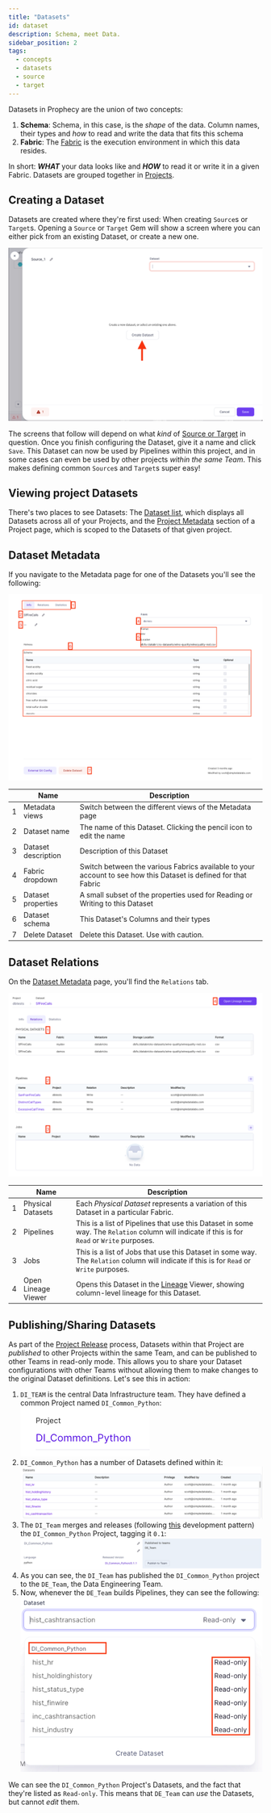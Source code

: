 ```yaml
---
title: "Datasets"
id: dataset
description: Schema, meet Data.
sidebar_position: 2
tags:
  - concepts
  - datasets
  - source
  - target
---
```


Datasets in Prophecy are the union of two concepts:

1. **Schema**: Schema, in this case, is the _shape_ of the data. Column names, their types and _how_ to read and write the data that fits this schema
2. **Fabric**: The [Fabric](fabrics/fabrics.md) is the execution environment in which this data resides.

In short: **_WHAT_** your data looks like and **_HOW_** to read it or write it in a given Fabric. Datasets are grouped together in [Projects](project).

## Creating a Dataset

Datasets are created where they're first used: When creating `Source`s or `Target`s. Opening a `Source` or `Target` Gem will show a screen where you can either pick from an existing Dataset, or create a new one.

![Create a Dataset](img/dataset/create.png)

The screens that follow will depend on what _kind_ of [Source or Target](../Spark/gems/source-target/source-target.md) in question. Once you finish configuring the Dataset, give it a name and click `Save`. This Dataset can now be used by Pipelines within this project, and in some cases can even be used by other projects _within the same Team_. This makes defining common `Source`s and `Target`s super easy!

## Viewing project Datasets

There's two places to see Datasets: The [Dataset list](https://app.prophecy.io/metadata/entity/user/datasets), which displays all Datasets across all of your Projects, and the [Project Metadata](project/#project-metadata) section of a Project page, which is scoped to the Datasets of that given project.

## Dataset Metadata

If you navigate to the Metadata page for one of the Datasets you'll see the following:

![Dataset metadata page](img/dataset/ds_metadata.png)

|     | Name                | Description                                                                                                     |
| :-: | ------------------- | --------------------------------------------------------------------------------------------------------------- |
|  1  | Metadata views      | Switch between the different views of the Metadata page                                                         |
|  2  | Dataset name        | The name of this Dataset. Clicking the pencil icon to edit the name                                             |
|  3  | Dataset description | Description of this Dataset                                                                                     |
|  4  | Fabric dropdown     | Switch between the various Fabrics available to your account to see how this Dataset is defined for that Fabric |
|  5  | Dataset properties  | A small subset of the properties used for Reading or Writing to this Dataset                                    |
|  6  | Dataset schema      | This Dataset's Columns and their types                                                                          |
|  7  | Delete Dataset      | Delete this Dataset. Use with caution.                                                                          |

## Dataset Relations

On the [Dataset Metadata](#dataset-metadata) page, you'll find the `Relations` tab.

![Dataset Relations](img/dataset/relations.png)

|     | Name                | Description                                                                                                                                   |
| :-: | ------------------- | --------------------------------------------------------------------------------------------------------------------------------------------- |
|  1  | Physical Datasets   | Each _Physical Dataset_ represents a variation of this Dataset in a particular Fabric.                                                        |
|  2  | Pipelines           | This is a list of Pipelines that use this Dataset in some way. The `Relation` column will indicate if this is for `Read` or `Write` purposes. |
|  3  | Jobs                | This is a list of Jobs that use this Dataset in some way. The `Relation` column will indicate if this is for `Read` or `Write` purposes.      |
|  4  | Open Lineage Viewer | Opens this Dataset in the [Lineage](../metadata/lineage.md) Viewer, showing column-level lineage for this Dataset.                            |

## Publishing/Sharing Datasets

As part of the [Project Release](project/#release) process, Datasets within that Project are _published_ to other Projects within the same Team, and can be published to other Teams in read-only mode. This allows you to share your Dataset configurations with other Teams without allowing them to make changes to the original Dataset definitions. Let's see this in action:

1. `DI_TEAM` is the central Data Infrastructure team. They have defined a common Project named `DI_Common_Python`:
   ![DI Team Project](img/dataset/pub1.png)
2. `DI_Common_Python` has a number of Datasets defined within it:
   ![DI Common Datasets](img/dataset/pub2.png)
3. The `DI_Team` merges and releases (following [this](project/#development-and-deployment) development pattern) the `DI_Common_Python` Project, tagging it `0.1`:
   ![DI Common Release](img/dataset/pub3.png)
4. As you can see, the `DI_Team` has published the `DI_Common_Python` project to the `DE_Team`, the Data Engineering Team.
5. Now, whenever the `DE_Team` builds Pipelines, they can see the following:
   ![Common Datasets](./img/dataset/pub4.png)

We can see the `DI_Common_Python` Project's Datasets, and the fact that they're listed as `Read-only`. This means that `DE_Team` can _use_ the Datasets, but cannot _edit_ them.
